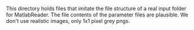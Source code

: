 This directory holds files that imitate the file structure of a real input folder for MatlabReader.
The file contents of the parameter files are plausible.
We don't use realistic images, only 1x1 pixel grey pngs.
